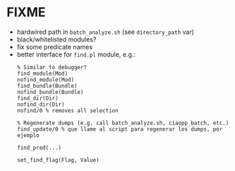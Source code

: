 # FIXME
 - hardwired path in `batch_analyze.sh` (see `directory_path` var)
 - black/whitelisted modules?
 - fix some predicate names
 - better interface for `find.pl` module, e.g.:
   ```
   % Similar to debugger?
   find_module(Mod)
   nofind_module(Mod)
   find_bundle(Bundle)
   nofind_bundle(Bundle)
   find_dir(Dir)
   nofind_dir(Dir)
   nofind/0 % removes all selection
   
   % Regenerate dumps (e.g. call batch_analyze.sh, ciaopp_batch, etc.)
   find_update/0 % que llame al script para regenerar los dumps, por ejemplo
   
   find_pred(...)
   
   set_find_flag(Flag, Value)
   ```

